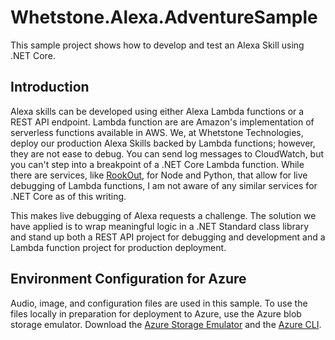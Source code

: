 # Whetstone.Alexa.AdventureSample

This sample project shows how to develop and test an Alexa Skill using .NET Core. 

## Introduction

Alexa skills can be developed using either Alexa Lambda functions or a REST API endpoint. Lambda function are
are Amazon's implementation of serverless functions available in AWS. We, at Whetstone Technologies, deploy our
production Alexa Skills backed by Lambda functions; however, they are not ease to debug. You can send log messages to
CloudWatch, but you can't step into a breakpoint of a .NET Core Lambda function. While there are services, like [RookOut](https://www.rookout.com),
for Node and Python, that allow for live debugging of Lambda functions, I am not aware of any similar services for .NET Core as of
this writing. 

This makes live debugging of Alexa requests a challenge. The solution we have applied is to wrap meaningful logic in a .NET
Standard class library and stand up both a REST API project for debugging and development and a Lambda function project
for production deployment.

## Environment Configuration for Azure

Audio, image, and configuration files are used in this sample. To use the files locally in preparation for deployment to Azure, use the Azure blob storage emulator. Download the [Azure Storage Emulator](https://docs.microsoft.com/en-us/azure/storage/common/storage-use-emulator) and the [Azure CLI](https://docs.microsoft.com/en-us/cli/azure/install-azure-cli?view=azure-cli-latest).












